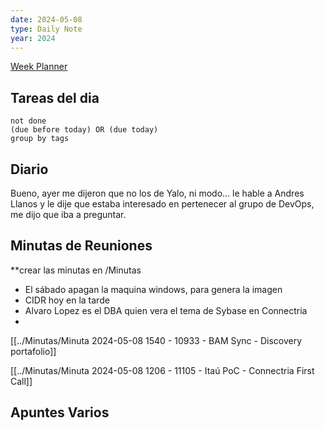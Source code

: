 ```yaml
---
date: 2024-05-08
type: Daily Note
year: 2024
---
```


[Week Planner](../Cuaderno/Week%20Planner.md)
## Tareas del dia
```tasks
not done
(due before today) OR (due today)
group by tags
```
## Diario

Bueno, ayer me dijeron que no los de Yalo, ni modo... le hable a Andres Llanos y le dije que estaba interesado en pertenecer al grupo de DevOps, me dijo que iba a preguntar.

## Minutas de Reuniones
**crear las minutas en /Minutas


- El sábado apagan la maquina windows, para genera la imagen
- CIDR hoy en la tarde
- Alvaro Lopez es el DBA quien vera el tema de Sybase en Connectria
- 
[[../Minutas/Minuta 2024-05-08 1540 - 10933 - BAM Sync - Discovery portafolio]]


[[../Minutas/Minuta 2024-05-08 1206 - 11105 - Itaú PoC - Connectria First Call]]

## Apuntes Varios